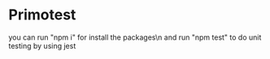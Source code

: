 # Primotest
you can run "npm i" for install the packages\n
and run "npm test" to do unit testing by using jest
